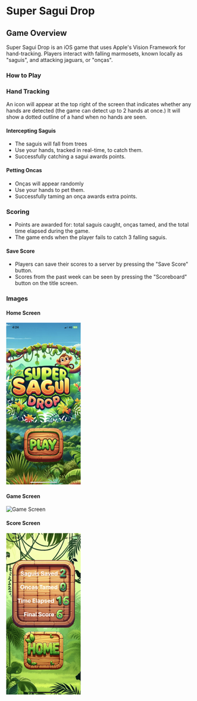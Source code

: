 # Super Sagui Drop

## Game Overview

Super Sagui Drop is an iOS game that uses Apple's Vision Framework for hand-tracking. Players interact with falling marmosets, known locally as "saguis", and attacking jaguars, or "onças".

### How to Play

### Hand Tracking
An icon will appear at the top right of the screen that indicates whether any hands are detected (the game can detect up to 2 hands at once.) It will show a dotted outline of a hand when no hands are seen.

#### Intercepting Saguis
- The saguis will fall from trees
- Use your hands, tracked in real-time, to catch them.
- Successfully catching a sagui awards points.

#### Petting Oncas
- Onças will appear randomly
- Use your hands to pet them.
- Successfully taming an onça awards extra points.

### Scoring
- Points are awarded for: total saguis caught, onças tamed, and the total time elapsed during the game.
- The game ends when the player fails to catch 3 falling saguis.

#### Save Score
- Players can save their scores to a server by pressing the "Save Score" button.
- Scores from the past week can be seen by pressing the "Scoreboard" button on the title screen.

### Images

#### Home Screen
<img src="./examples/SSD-homescreen.JPG" width="200">

#### Game Screen
<img src="./examples/SSD-gamescreen.JPG" width="200" alt="Game Screen">

#### Score Screen
<img src="./examples/SSD-scorescreen.JPG" width="200">
